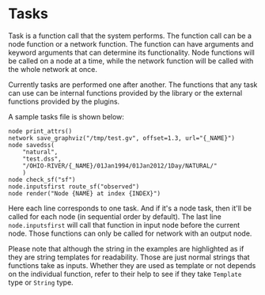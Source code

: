 # Tasks
Task is a function call that the system performs. The function call
can be a node function or a network function. The function can have
arguments and keyword arguments that can determine its
functionality. Node functions will be called on a node at a time,
while the network function will be called with the whole network at
once.

Currently tasks are performed one after another. The functions that
any task can use can be internal functions provided by the library or
the external functions provided by the plugins.

A sample tasks file is shown below:
```task
node print_attrs()
network save_graphviz("/tmp/test.gv", offset=1.3, url="{_NAME}")
node savedss(
	"natural",
	"test.dss",
	"/OHIO-RIVER/{_NAME}/01Jan1994/01Jan2012/1Day/NATURAL/"
	)
node check_sf("sf")
node.inputsfirst route_sf("observed")
node render("Node {NAME} at index {INDEX}")
```

Here each line corresponds to one task. And if it's a node task, then
it'll be called for each node (in sequential order by default). The
last line `node.inputsfirst` will call that function in input node
before the current node. Those functions can only be called for
network with an output node.


<div class="warning">

Please note that although the string in the examples are highlighted
as if they are string templates for readability. Those are just normal
strings that functions take as inputs. Whether they are used as
template or not depends on the individual function, refer to their
help to see if they take `Template` type or `String` type.

</div>
